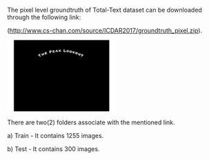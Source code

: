 The pixel level groundtruth of Total-Text dataset can be downloaded through the following link:

(http://www.cs-chan.com/source/ICDAR2017/groundtruth_pixel.zip).

<img src="pixel.gif" width="50%">

There are two(2) folders associate with the mentioned link.

a) Train - It contains 1255 images.

b) Test - It contains 300 images.
